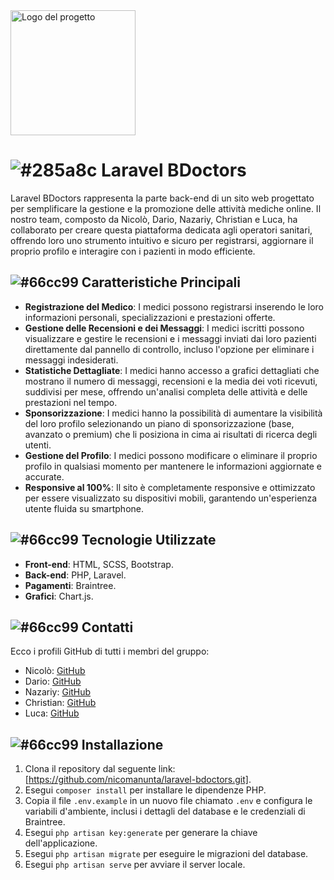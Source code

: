 <img src="resources/img/logo.png" alt="Logo del progetto" width="200" height="200">


# ![#285a8c](https://via.placeholder.com/15/285a8c/000000?text=+) Laravel BDoctors

Laravel BDoctors rappresenta la parte back-end di un sito web progettato per semplificare la gestione e la promozione delle attività mediche online. Il nostro team, composto da Nicolò, Dario, Nazariy, Christian e Luca, ha collaborato per creare questa piattaforma dedicata agli operatori sanitari, offrendo loro uno strumento intuitivo e sicuro per registrarsi, aggiornare il proprio profilo e interagire con i pazienti in modo efficiente.

## ![#66cc99](https://via.placeholder.com/15/66cc99/000000?text=+) Caratteristiche Principali

- **Registrazione del Medico**: I medici possono registrarsi inserendo le loro informazioni personali, specializzazioni e prestazioni offerte.
- **Gestione delle Recensioni e dei Messaggi**: I medici iscritti possono visualizzare e gestire le recensioni e i messaggi inviati dai loro pazienti direttamente dal pannello di controllo, incluso l'opzione per eliminare i messaggi indesiderati.
- **Statistiche Dettagliate**: I medici hanno accesso a grafici dettagliati che mostrano il numero di messaggi, recensioni e la media dei voti ricevuti, suddivisi per mese, offrendo un'analisi completa delle attività e delle prestazioni nel tempo.
- **Sponsorizzazione**: I medici hanno la possibilità di aumentare la visibilità del loro profilo selezionando un piano di sponsorizzazione (base, avanzato o premium) che li posiziona in cima ai risultati di ricerca degli utenti.
- **Gestione del Profilo**: I medici possono modificare o eliminare il proprio profilo in qualsiasi momento per mantenere le informazioni aggiornate e accurate.
- **Responsive al 100%**: Il sito è completamente responsive e ottimizzato per essere visualizzato su dispositivi mobili, garantendo un'esperienza utente fluida su smartphone.

## ![#66cc99](https://via.placeholder.com/15/66cc99/000000?text=+) Tecnologie Utilizzate

- **Front-end**: HTML, SCSS, Bootstrap.
- **Back-end**: PHP, Laravel.
- **Pagamenti**: Braintree.
- **Grafici**: Chart.js.

## ![#66cc99](https://via.placeholder.com/15/66cc99/000000?text=+) Contatti

Ecco i profili GitHub di tutti i membri del gruppo:

- Nicolò: [GitHub](https://github.com/nicomanunta)
- Dario: [GitHub](https://github.com/DarioLoForti)
- Nazariy: [GitHub](https://github.com/Zariy7)
- Christian: [GitHub](https://github.com/Gresdian)
- Luca: [GitHub](https://github.com/LucaFormica17)

## ![#66cc99](https://via.placeholder.com/15/66cc99/000000?text=+) Installazione

1. Clona il repository dal seguente link: [https://github.com/nicomanunta/laravel-bdoctors.git].
2. Esegui `composer install` per installare le dipendenze PHP.
3. Copia il file `.env.example` in un nuovo file chiamato `.env` e configura le variabili d'ambiente, inclusi i dettagli del database e le credenziali di Braintree.
4. Esegui `php artisan key:generate` per generare la chiave dell'applicazione.
5. Esegui `php artisan migrate` per eseguire le migrazioni del database.
6. Esegui `php artisan serve` per avviare il server locale.


